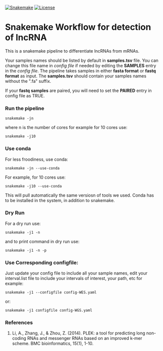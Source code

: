 

[![Snakemake](https://img.shields.io/badge/snakemake-≥6.0.2-brightgreen.svg)](https://snakemake.github.io)
[![License](https://img.shields.io/badge/License-BSD_3--Clause-blue.svg)](https://opensource.org/licenses/BSD-3-Clause)


Snakemake Workflow for  detection of lncRNA 
=======================================================

This is a snakemake pipeline to differentiate lncRNAs from mRNAs.

Your samples names should be listed by default in **samples.tsv** file. You can change this file name in *config file* if needed by editing the **SAMPLES** entry in the *config file*.
The pipeline takes samples in  either **fasta format** or **fastq format** as input. The **samples.tsv** should contain your samples names without the ".fa" suffix. 

If your **fastq samples** are paired, you will need to set the **PAIRED** entry in config file as TRUE. 

### Run the pipeline 

    snakemake -jn 

where n is the number of cores for example for 10 cores use:


    snakemake -j10 

### Use conda 

For less froodiness, use conda:


    snakemake -jn --use-conda 


For example, for 10 cores use: 

    snakemake -j10 --use-conda 

This will pull automatically the same versiosn of tools we used. Conda has to be installed in the system, in addition to snakemake. 


### Dry Run


For a dry run use: 
  
  
    snakemake -j1 -n 


and to print command in dry run use: 

  
    snakemake -j1 -n -p 


### Use Corresponding configfile:


Just update your config file to include all your sample names, edit your interval.list file to include your intervals of interest, your path, etc for example: 

  
    snakemake -j1 --configfile config-WES.yaml 
  
or: 


    snakemake -j1 configfile config-WGS.yaml 


### References 

1. Li, A., Zhang, J., & Zhou, Z. (2014). PLEK: a tool for predicting long non-coding RNAs and messenger RNAs based on an improved k-mer scheme. BMC bioinformatics, 15(1), 1-10.
